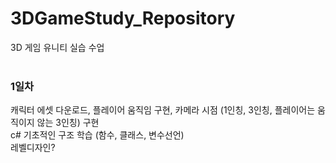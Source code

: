 # 3DGameStudy_Repository
 3D 게임 유니티 실습 수업
</br></br>

### 1일차
캐릭터 에셋 다운로드, 플레이어 움직임 구현, 카메라 시점 (1인칭, 3인칭, 플레이어는 움직이지 않는 3인칭) 구현
</br>
c# 기초적인 구조 학습 (함수, 클래스, 변수선언)
</br>
레벨디자인?
